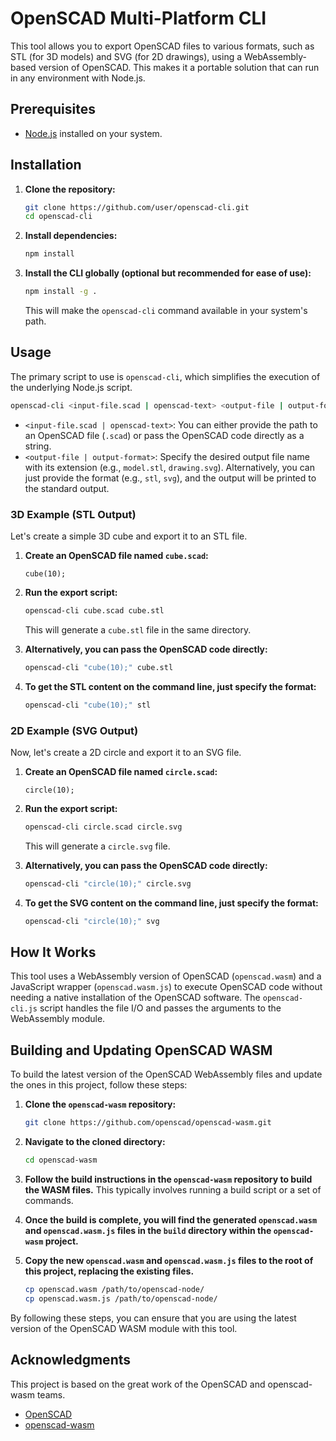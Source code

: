 # OpenSCAD Multi-Platform CLI

This tool allows you to export OpenSCAD files to various formats, such as STL (for 3D models) and SVG (for 2D drawings), using a WebAssembly-based version of OpenSCAD. This makes it a portable solution that can run in any environment with Node.js.

## Prerequisites

- [Node.js](https://nodejs.org/) installed on your system.

## Installation

1.  **Clone the repository:**

    ```bash
    git clone https://github.com/user/openscad-cli.git
    cd openscad-cli
    ```

2.  **Install dependencies:**

    ```bash
    npm install
    ```

3.  **Install the CLI globally (optional but recommended for ease of use):**

    ```bash
    npm install -g .
    ```

    This will make the `openscad-cli` command available in your system's path.

## Usage

The primary script to use is `openscad-cli`, which simplifies the execution of the underlying Node.js script.

```bash
openscad-cli <input-file.scad | openscad-text> <output-file | output-format>
```

- `<input-file.scad | openscad-text>`: You can either provide the path to an OpenSCAD file (`.scad`) or pass the OpenSCAD code directly as a string.
- `<output-file | output-format>`: Specify the desired output file name with its extension (e.g., `model.stl`, `drawing.svg`). Alternatively, you can just provide the format (e.g., `stl`, `svg`), and the output will be printed to the standard output.

### 3D Example (STL Output)

Let's create a simple 3D cube and export it to an STL file.

1.  **Create an OpenSCAD file named `cube.scad`:**

    ```scad
    cube(10);
    ```

2.  **Run the export script:**

    ```bash
    openscad-cli cube.scad cube.stl
    ```

    This will generate a `cube.stl` file in the same directory.

3.  **Alternatively, you can pass the OpenSCAD code directly:**

    ```bash
    openscad-cli "cube(10);" cube.stl
    ```

4.  **To get the STL content on the command line, just specify the format:**

    ```bash
    openscad-cli "cube(10);" stl
    ```

### 2D Example (SVG Output)

Now, let's create a 2D circle and export it to an SVG file.

1.  **Create an OpenSCAD file named `circle.scad`:**

    ```scad
    circle(10);
    ```

2.  **Run the export script:**

    ```bash
    openscad-cli circle.scad circle.svg
    ```

    This will generate a `circle.svg` file.

3.  **Alternatively, you can pass the OpenSCAD code directly:**

    ```bash
    openscad-cli "circle(10);" circle.svg
    ```

4.  **To get the SVG content on the command line, just specify the format:**

    ```bash
    openscad-cli "circle(10);" svg
    ```

## How It Works

This tool uses a WebAssembly version of OpenSCAD (`openscad.wasm`) and a JavaScript wrapper (`openscad.wasm.js`) to execute OpenSCAD code without needing a native installation of the OpenSCAD software. The `openscad-cli.js` script handles the file I/O and passes the arguments to the WebAssembly module.

## Building and Updating OpenSCAD WASM

To build the latest version of the OpenSCAD WebAssembly files and update the ones in this project, follow these steps:

1.  **Clone the `openscad-wasm` repository:**

    ```bash
    git clone https://github.com/openscad/openscad-wasm.git
    ```

2.  **Navigate to the cloned directory:**

    ```bash
    cd openscad-wasm
    ```

3.  **Follow the build instructions in the `openscad-wasm` repository to build the WASM files.** This typically involves running a build script or a set of commands.

4.  **Once the build is complete, you will find the generated `openscad.wasm` and `openscad.wasm.js` files in the `build` directory within the `openscad-wasm` project.**

5.  **Copy the new `openscad.wasm` and `openscad.wasm.js` files to the root of this project, replacing the existing files.**

    ```bash
    cp openscad.wasm /path/to/openscad-node/
    cp openscad.wasm.js /path/to/openscad-node/
    ```

By following these steps, you can ensure that you are using the latest version of the OpenSCAD WASM module with this tool.

## Acknowledgments

This project is based on the great work of the OpenSCAD and openscad-wasm teams.

- [OpenSCAD](https://github.com/openscad/openscad)
- [openscad-wasm](https://github.com/openscad/openscad-wasm)

